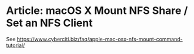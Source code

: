 # Article: macOS X Mount NFS Share / Set an NFS Client

See <https://www.cyberciti.biz/faq/apple-mac-osx-nfs-mount-command-tutorial/>
